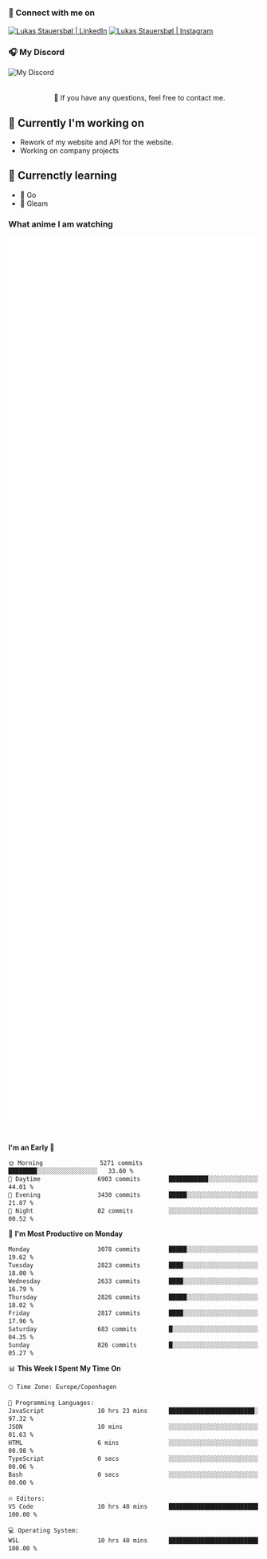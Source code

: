 ### 🔗 Connect with me on
<a href="https://www.instagram.com/lukas_stauersbol" target="_blank"><img align="center" src="https://raw.githubusercontent.com/stauersbol/stauersbol/main/images/instagram.svg" alt="Lukas Stauersbøl | LinkedIn" width="30px"/></a>
<a href="https://www.linkedin.com/in/lukas-stauersbol/" target="_blank"><img align="center" src="https://raw.githubusercontent.com/stauersbol/stauersbol/main/images/linkedin.svg" alt="Lukas Stauersbøl | Instagram" width="30px"/></a>

<p align="center">
 <h3>🎧 My Discord</h3>
 <img align="left" height="55px" src="https://discord.c99.nl/widget/theme-2/147806323323568128.png" alt="My Discord" />
</p>

<br/>
<br/>
<br/>
💬 If you have any questions, feel free to contact me.

## 🔭 Currently I'm working on
- Rework of my website and API for the website.
- Working on company projects
 
## 🌱 Currenctly learning
- 💙 Go
- 💜 Gleam

### What anime I am watching
<a href="https://anilist.co/user/slashiy/" align="center"><img align="center" width="500px" src="metrics.plugin.personal.anilist.svg" /></a>

<br/>

<!--START_SECTION:waka-->
**I'm an Early 🐤** 

```text
🌞 Morning                5271 commits        ████████░░░░░░░░░░░░░░░░░   33.60 % 
🌆 Daytime                6903 commits        ███████████░░░░░░░░░░░░░░   44.01 % 
🌃 Evening                3430 commits        █████░░░░░░░░░░░░░░░░░░░░   21.87 % 
🌙 Night                  82 commits          ░░░░░░░░░░░░░░░░░░░░░░░░░   00.52 % 
```
📅 **I'm Most Productive on Monday** 

```text
Monday                   3078 commits        █████░░░░░░░░░░░░░░░░░░░░   19.62 % 
Tuesday                  2823 commits        ████░░░░░░░░░░░░░░░░░░░░░   18.00 % 
Wednesday                2633 commits        ████░░░░░░░░░░░░░░░░░░░░░   16.79 % 
Thursday                 2826 commits        █████░░░░░░░░░░░░░░░░░░░░   18.02 % 
Friday                   2817 commits        ████░░░░░░░░░░░░░░░░░░░░░   17.96 % 
Saturday                 683 commits         █░░░░░░░░░░░░░░░░░░░░░░░░   04.35 % 
Sunday                   826 commits         █░░░░░░░░░░░░░░░░░░░░░░░░   05.27 % 
```


📊 **This Week I Spent My Time On** 

```text
🕑︎ Time Zone: Europe/Copenhagen

💬 Programming Languages: 
JavaScript               10 hrs 23 mins      ████████████████████████░   97.32 % 
JSON                     10 mins             ░░░░░░░░░░░░░░░░░░░░░░░░░   01.63 % 
HTML                     6 mins              ░░░░░░░░░░░░░░░░░░░░░░░░░   00.98 % 
TypeScript               0 secs              ░░░░░░░░░░░░░░░░░░░░░░░░░   00.06 % 
Bash                     0 secs              ░░░░░░░░░░░░░░░░░░░░░░░░░   00.00 % 

🔥 Editors: 
VS Code                  10 hrs 40 mins      █████████████████████████   100.00 % 

💻 Operating System: 
WSL                      10 hrs 40 mins      █████████████████████████   100.00 % 
```


<!--END_SECTION:waka-->
